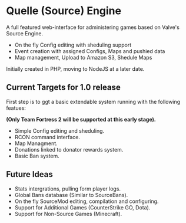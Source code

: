 Quelle (Source) Engine
=============

A full featured web-interface for administering games based on Valve's Source Engine.

- On the fly Config editing with sheduling support
- Event creation with assigned Configs, Maps and pushied data
- Map management, Upload to Amazon S3, Shedule Maps

Initially created in PHP, moving to NodeJS at a later date.

## Current Targets for 1.0 release

First step is to ggt a basic extendable system running with the following featues:

**(Only Team Fortress 2 will be supported at this early stage).**

- Simple Config editing and sheduling.
- RCON command interface.
- Map Managment.
- Donations linked to donator rewards system.
- Basic Ban system.

## Future Ideas

- Stats intergrations, pulling form player logs.
- Global Bans database (Similar to SourceBans).
- On the fly SourceMod editing, compilation and configuring.
- Support for Additional Games (CounterStrike GO, Dota).
- Support for Non-Source Games (Minecraft).
